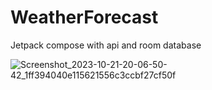 # WeatherForecast
Jetpack compose with api and room database

![Screenshot_2023-10-21-20-06-50-42_1ff394040e115621556c3ccbf27cf50f](https://github.com/anuragkp26/WeatherForecast/assets/34501341/d7193445-c7e7-4c92-9c7e-8c4c21f62a7f)
